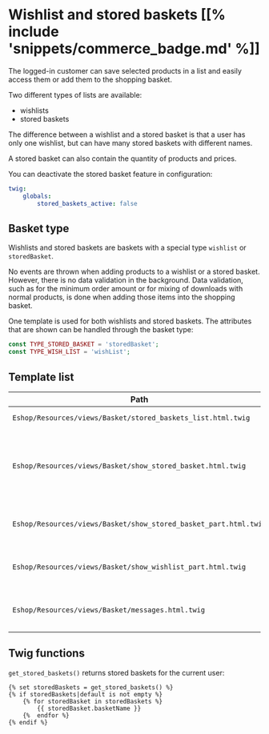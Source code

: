 # Wishlist and stored baskets [[% include 'snippets/commerce_badge.md' %]]

The logged-in customer can save selected products in a list and easily access them or add them to the shopping basket.

Two different types of lists are available:

- wishlists
- stored baskets

The difference between a wishlist and a stored basket is that a user has only one wishlist,
but can have many stored baskets with different names. 

A stored basket can also contain the quantity of products and prices.

You can deactivate the stored basket feature in configuration:

``` yaml
twig:
    globals:
        stored_baskets_active: false
```

## Basket type

Wishlists and stored baskets are baskets with a special type `wishlist` or `storedBasket`. 

No events are thrown when adding products to a wishlist or a stored basket.
However, there is no data validation in the background.
Data validation, such as for the minimum order amount or for mixing of downloads with normal products,
is done when adding those items into the shopping basket.

One template is used for both wishlists and stored baskets. The attributes that are shown can be handled through the basket type:

``` php
const TYPE_STORED_BASKET = 'storedBasket';
const TYPE_WISH_LIST = 'wishList';
```

## Template list

|Path|Description|
|--- |--- |
|`Eshop/Resources/views/Basket/stored_baskets_list.html.twig`|List of all stored baskets.|
|`Eshop/Resources/views/Basket/show_stored_basket.html.twig`|Entry page for both wishlists and stored baskets. Based on the basket type, it loads one of the templates listed below.|
|`Eshop/Resources/views/Basket/show_stored_basket_part.html.twig`|Partial page responsible for rendering a stored basket page.|
|`Eshop/Resources/views/Basket/show_wishlist_part.html.twig`|Partial page responsible for rendering the wishlist.|
|`Eshop/Resources/views/Basket/messages.html.twig`|Template with success/error/notice messages for baskets.|

## Twig functions

`get_stored_baskets()` returns stored baskets for the current user:

``` html+twig
{% set storedBaskets = get_stored_baskets() %}
{% if storedBaskets|default is not empty %}
    {% for storedBasket in storedBaskets %}
        {{ storedBasket.basketName }}
    {%  endfor %}
{% endif %}
```
